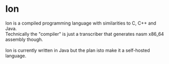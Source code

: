 # Ion
Ion is a compiled programming language with similarities to C, C++ and Java.\
Technically the "compiler" is just a transcriber that generates nasm x86_64 assembly though.\
\
Ion is currently written in Java but the plan isto make it a self-hosted language.

